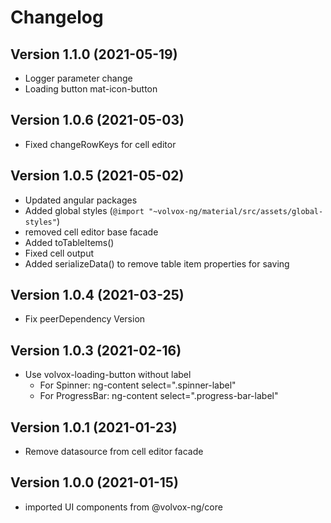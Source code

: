 # Changelog

## Version 1.1.0 (2021-05-19)
- Logger parameter change
- Loading button mat-icon-button

## Version 1.0.6 (2021-05-03)
- Fixed changeRowKeys for cell editor

## Version 1.0.5 (2021-05-02)
- Updated angular packages
- Added global styles (`@import "~volvox-ng/material/src/assets/global-styles"`)
- removed cell editor base facade
- Added toTableItems()
- Fixed cell output
- Added serializeData() to remove table item properties for saving

## Version 1.0.4 (2021-03-25)
- Fix peerDependency Version

## Version 1.0.3 (2021-02-16)
- Use volvox-loading-button without label
    - For Spinner: ng-content select=".spinner-label"
    - For ProgressBar: ng-content select=".progress-bar-label"

## Version 1.0.1 (2021-01-23)
- Remove datasource from cell editor facade

## Version 1.0.0 (2021-01-15)

- imported UI components from @volvox-ng/core